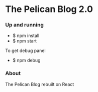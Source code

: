 # The Pelican Blog 2.0

### Up and running
* $ npm install
* $ npm start

To get debug panel
* $ npm debug

### About
The Pelican Blog rebuilt on React
